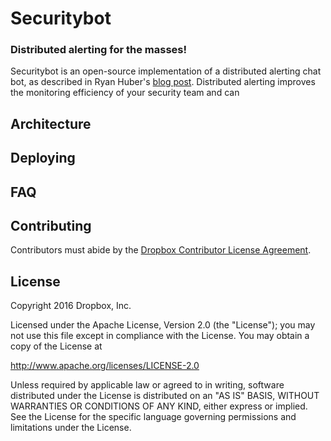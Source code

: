# Securitybot
### Distributed alerting for the masses!
Securitybot is an open-source implementation of a distributed alerting chat bot, as described in Ryan Huber's [blog post][slack-blog].
Distributed alerting improves the monitoring efficiency of your security team and can

## Architecture

## Deploying

## FAQ

## Contributing
Contributors must abide by the [Dropbox Contributor License Agreement][cla].

[slack-blog]: https://slack.engineering/distributed-security-alerting-c89414c992d6 "Distributed Alerting"
[cla]: https://opensource.dropbox.com/cla/ "Dropbox CLA"

## License

Copyright 2016 Dropbox, Inc.

Licensed under the Apache License, Version 2.0 (the "License");
you may not use this file except in compliance with the License.
You may obtain a copy of the License at

   http://www.apache.org/licenses/LICENSE-2.0

Unless required by applicable law or agreed to in writing, software
distributed under the License is distributed on an "AS IS" BASIS,
WITHOUT WARRANTIES OR CONDITIONS OF ANY KIND, either express or implied.
See the License for the specific language governing permissions and
limitations under the License.

